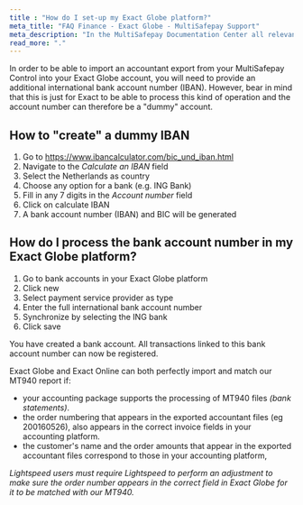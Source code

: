```yaml
---
title : "How do I set-up my Exact Globe platform?"
meta_title: "FAQ Finance - Exact Globe - MultiSafepay Support"
meta_description: "In the MultiSafepay Documentation Center all relevant information regarding our Plugins and API. As well as Support pages for Payment Method, Tools and General Questions. You can also find the contact details of our Support Team and Integration Team."
read_more: "."
---
```

In order to be able to import an accountant export from your MultiSafepay Control into your Exact Globe account, you will need to provide an additional international bank account number (IBAN). However, bear in mind that this is just for Exact to be able to process this kind of operation and the account number can therefore be a "dummy" account. 

## How to "create" a dummy IBAN

1. Go to https://www.ibancalculator.com/bic_und_iban.html 
2. Navigate to the _Calculate an IBAN_ field
2. Select the Netherlands as country
3. Choose any option for a bank (e.g. ING Bank)
4. Fill in any 7 digits in the _Account number_ field
5. Click on calculate IBAN
6. A bank account number (IBAN) and BIC will be generated


## How do I process the bank account number in my Exact Globe platform?

1. Go to bank accounts in your Exact Globe platform
2. Click new
3. Select payment service provider as type
4. Enter the full international bank account number
5. Synchronize by selecting the ING bank
6. Click save

You have created a bank account. All transactions linked to this bank account number can now be registered.

Exact Globe and Exact Online can both perfectly import and match our MT940 report if:

- your accounting package supports the processing of MT940 files _(bank statements)_.
- the order numbering that appears in the exported accountant files (eg 200160526), also appears in the correct invoice fields in your accounting platform.
- the customer's name and the order amounts that appear in the exported accountant files correspond to those in your accounting platform,

_Lightspeed users must require Lightspeed to perform an adjustment to make sure the order number appears in the correct field in Exact Globe for it to be matched with our MT940._
